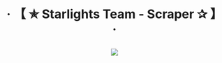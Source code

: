 <h1 align="center">‧ 【 ✯ Starlights Team - Scraper ✰ 】 ‧
</p>
<p>
        <img src= "https://telegra.ph/file/89fa6a3c8e9cedda6f5ca.jpg">
    </p>